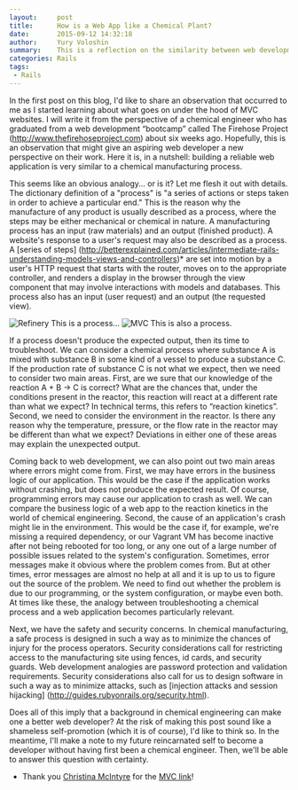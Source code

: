 ```yaml
---
layout:     post
title:      How is a Web App like a Chemical Plant?
date:       2015-09-12 14:32:18
author:     Yury Voloshin
summary:    This is a reflection on the similarity between web development and chemical engineering.
categories: Rails
tags:
 - Rails
---
```


In the first post on this blog, I'd like to share an observation that occurred to me as I started learning about what goes on under the hood of MVC websites. I will write it from the perspective of a chemical engineer who has graduated from a web development “bootcamp” called The Firehose Project (http://www.thefirehoseproject.com) about six weeks ago. Hopefully, this is an observation that might give an aspiring web developer a new perspective on their work. Here it is, in a nutshell: building a reliable web application is very similar to a chemical manufacturing process. 

This seems like an obvious analogy... or is it? Let me flesh it out with details. The dictionary definition of a "process" is "a series of actions or steps taken in order to achieve a particular end." This is the reason why the manufacture of any product is usually described as a process, where the steps may be either mechanical or chemical in nature. A manufacturing process has an input (raw materials) and an output (finished product). A website's response to a user's request may also be described as a process. A [series of steps] (http://betterexplained.com/articles/intermediate-rails-understanding-models-views-and-controllers)* are set into motion by a user's HTTP request that starts with the router, moves on to the appropriate controller, and renders a display in the browser through the view component that may involve interactions with models and databases. This process also has an input (user request) and an output (the requested view). 

![Refinery](http://i.imgur.com/E72A0FX.jpg)
This is a process...
![MVC](http://i.imgur.com/o0J3Lr5.png)
This is also a process.

If a process doesn't produce the expected output, then its time to troubleshoot. We can consider a chemical process where substance A is mixed with substance B in some kind of a vessel to produce a substance C. If the production rate of substance C is not what we expect, then we need to consider two main areas. First, are we sure that our knowledge of the reaction A + B → C is correct? What are the chances that, under the conditions present in the reactor, this reaction will react at a different rate than what we expect? In technical terms, this refers to “reaction kinetics”. Second, we need to consider the environment in the reactor. Is there any reason why the temperature, pressure, or the flow rate in the reactor may be different than what we expect? Deviations in either one of these areas may explain the unexpected output. 

Coming back to web development, we can also point out two main areas where errors might come from. First, we may have errors in the business logic of our application. This would be the case if the application works without crashing, but does not produce the expected result. Of course, programming errors may cause our application to crash as well. We can compare the business logic of a web app to the reaction kinetics in the world of chemical engineering. Second, the cause of an application's crash might lie in the environment. This would be the case if, for example, we're missing a required dependency, or our Vagrant VM has become inactive after not being rebooted for too long, or any one out of a large number of possible issues related to the system's configuration. Sometimes, error messages make it obvious where the problem comes from. But at other times, error messages are almost no help at all and it is up to us to figure out the source of the problem. We need to find out whether the problem is due to our programming, or the system configuration, or maybe even both. At times like these, the analogy between troubleshooting a chemical process and a web application becomes particularly relevant. 

Next, we have the safety and security concerns. In chemical manufacturing, a safe process is designed in such a way as to minimize the chances of injury for the process operators. Security considerations call for restricting access to the manufacturing site using fences, id cards, and security guards. Web development analogies are password protection and validation requirements. Security considerations also call for us to design software in such a way as to minimize attacks, such as [injection attacks and session hijacking] (http://guides.rubyonrails.org/security.html). 

Does all of this imply that a background in chemical engineering can make one a better web developer? At the risk of making this post sound like a shameless self-promotion (which it is of course), I'd like to think so. In the meantime, I'll make a note to my future reincarnated self to become a developer without having first been a chemical engineer. Then, we'll be able to answer this question with certainty.

* Thank you [Christina McIntyre](christinamcintyre.com) for the [MVC link](http://betterexplained.com/articles/intermediate-rails-understanding-models-views-and-controllers)!
